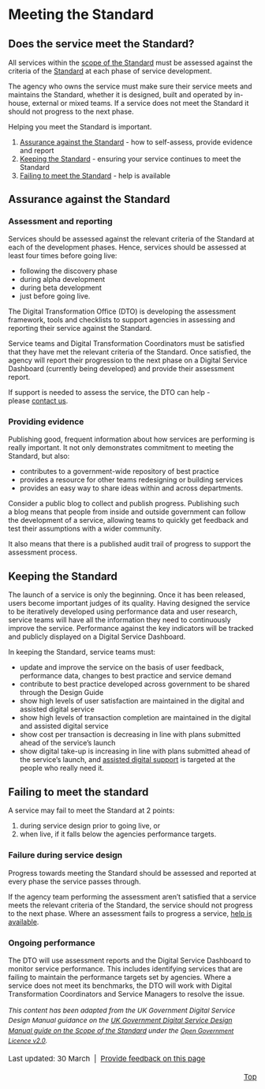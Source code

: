 <h1>Meeting the Standard</h1>
<h2>Does the service meet the Standard?</h2>
<p>All services within the <a href="/standard/scope-digital-service-standard">scope of the Standard</a> must be assessed against the criteria of the <a href="/standard">Standard</a> at each phase of service development.</p>
<p>The agency who owns the service must make sure their service meets and maintains the Standard, whether it is designed, built and operated by in-house, external or mixed teams. If a service does not meet the Standard it should not progress to the next phase.</p>
<p>Helping you meet the Standard is important.</p>
<ol><li><a href="#assurance">Assurance against the Standard</a> - how to self-assess, provide evidence and report</li>
<li><a href="#keeping">Keeping the Standard</a> - ensuring your service continues to meet the Standard</li>
<li><a href="#failing">Failing to meet the Standard</a> - help is available </li>
</ol><h2 style="line-height: 22.15px;"><a id="assurance" name="assurance"></a>Assurance against the Standard</h2>
<h3>Assessment and reporting</h3>
<p>Services should be assessed against the relevant criteria of the Standard at each of the development phases. Hence, services should be assessed at least four times before going live:</p>
<ul><li>following the discovery phase</li>
<li>during alpha development</li>
<li>during beta development</li>
<li>just before going live.</li>
</ul><p>The Digital Transformation Office (DTO) is developing the assessment framework, tools and checklists to support agencies in assessing and reporting their service against the Standard.</p>
<p>Service teams and Digital Transformation Coordinators must be satisfied that they have met the relevant criteria of the Standard. Once satisfied, the agency will report their progression to the next phase on a Digital Service Dashboard (currently being developed) and provide their assessment report.  </p>
<p>If support is needed to assess the service, the DTO can help - please <a href="/contact-us">contact us</a>.</p>
<h3 style="line-height: 22.15px;">Providing evidence</h3>
<p>Publishing good, frequent information about how services are performing is really important. It not only demonstrates commitment to meeting the Standard, but also:</p>
<ul><li>contributes to a government-wide repository of best practice</li>
<li>provides a resource for other teams redesigning or building services</li>
<li>provides an easy way to share ideas within and across departments.</li>
</ul><p>Consider a public blog to collect and publish progress. Publishing such a blog means that people from inside and outside government can follow the development of a service, allowing teams to quickly get feedback and test their assumptions with a wider community.</p>
<p>It also means that there is a published audit trail of progress to support the assessment process.</p>
<h2 style="line-height: 22.15px;"><a id="keeping" name="keeping"></a>Keeping the Standard</h2>
<p>The launch of a service is only the beginning. Once it has been released, users become important judges of its quality. Having designed the service to be iteratively developed using performance data and user research, service teams will have all the information they need to continuously improve the service. Performance against the key indicators will be tracked and publicly displayed on a Digital Service Dashboard.</p>
<p>In keeping the Standard, service teams must:</p>
<ul><li>update and improve the service on the basis of user feedback, performance data, changes to best practice and service demand</li>
<li>contribute to best practice developed across government to be shared through the Design Guide</li>
<li>show high levels of user satisfaction are maintained in the digital and assisted digital service</li>
<li>show high levels of transaction completion are maintained in the digital and assisted digital service</li>
<li>show cost per transaction is decreasing in line with plans submitted ahead of the service’s launch</li>
<li>show digital take-up is increasing in line with plans submitted ahead of the service’s launch, and <a href="/design-guides/guide/assisted-digital">assisted digital support</a> is targeted at the people who really need it.</li>
</ul><h2 style="line-height: 22.15px;"><a id="failing" name="failing"></a>Failing to meet the standard</h2>
<p>A service may fail to meet the Standard at 2 points:</p>
<ol><li>during service design prior to going live, or</li>
<li>when live, if it falls below the agencies performance targets.</li>
</ol><h3 style="line-height: 22.15px;">Failure during service design</h3>
<p>Progress towards meeting the Standard should be assessed and reported at every phase the service passes through.</p>
<p>If the agency team performing the assessment aren’t satisfied that a service meets the relevant criteria of the Standard, the service should not progress to the next phase. Where an assessment fails to progress a service, <a href="/contact-us">help is available</a>.</p>
<h3 style="line-height: 22.15px;">Ongoing performance</h3>
<p>The DTO will use assessment reports and the Digital Service Dashboard to monitor service performance. This includes identifying services that are failing to maintain the performance targets set by agencies. Where a service does not meet its benchmarks, the DTO will work with Digital Transformation Coordinators and Service Managers to resolve the issue.</p>
<p style="line-height: 22.15px; font-size: 14.76px;"><em style="line-height: 1.5em; font-size: 0.92em;">This content has been adapted from the UK Government Digital Service Design Manual guidance on the <a href="https://www.gov.uk/service-manual/digital-by-default/scope-of-the-standard.html">UK Government Digital Service Design Manual guide on the Scope of the Standard</a> under the </em><em style="line-height: 1.5em; font-size: 0.92em;"><a href="https://www.nationalarchives.gov.uk/doc/open-government-licence/version/2/" style="line-height: 1.5em; font-size: 0.92em;">Open Government Licence v2.0</a>.</em></p>
<p style="line-height: 22.15px; font-size: 14.76px;">Last updated: 30 March  |  <a href="/feedback?url_from=Meetingthestandard">Provide feedback on this page</a></p>
<p style="text-align: right; line-height: 22.15px; font-size: 14.76px;"><a href="#" style="line-height: 22.15px; font-size: 14.76px;">Top</a></p>
